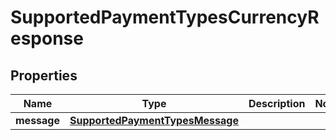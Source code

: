 
# SupportedPaymentTypesCurrencyResponse

## Properties
Name | Type | Description | Notes
------------ | ------------- | ------------- | -------------
**message** | [**SupportedPaymentTypesMessage**](SupportedPaymentTypesMessage.md) |  | 



